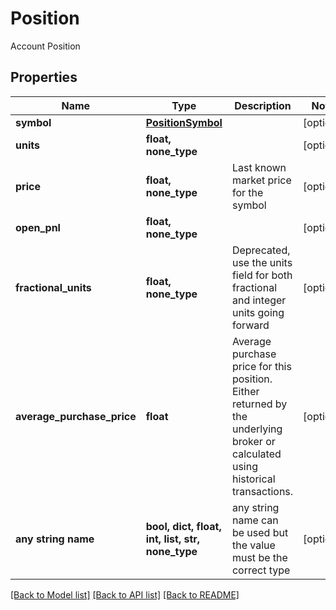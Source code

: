 # Position

Account Position

## Properties
Name | Type | Description | Notes
------------ | ------------- | ------------- | -------------
**symbol** | [**PositionSymbol**](PositionSymbol.md) |  | [optional] 
**units** | **float, none_type** |  | [optional] 
**price** | **float, none_type** | Last known market price for the symbol | [optional] 
**open_pnl** | **float, none_type** |  | [optional] 
**fractional_units** | **float, none_type** | Deprecated, use the units field for both fractional and integer units going forward | [optional] 
**average_purchase_price** | **float** | Average purchase price for this position. Either returned by the underlying broker or calculated using historical transactions. | [optional] 
**any string name** | **bool, dict, float, int, list, str, none_type** | any string name can be used but the value must be the correct type | [optional]

[[Back to Model list]](../README.md#documentation-for-models) [[Back to API list]](../README.md#documentation-for-api-endpoints) [[Back to README]](../README.md)


